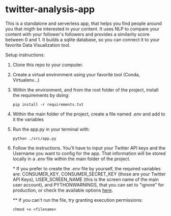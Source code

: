 # twitter-analysis-app

This is a standalone and serverless app, that helps you find people around you that migth be interested in your content. It uses NLP to compare your content with your follower's followers and provides a similarity score between 0 and 1. It builds a sqlite database, so you can connect it to your favorite Data Visualization tool.

Setup instructions:

1. Clone this repo to your computer.
2. Create a virtual environment using your favorite tool (Conda, Virtualenv...)
3. Within the environment, and from the root folder of the project, install the requirements by doing:

   ```
   pip install -r requirements.txt
   ```

4. Within the main folder of the project, create a file named _.env_ and add to it the variables

5. Run the app.py in your terminal with:

   ```
   python ./src/app.py
   ```

6. Follow the instructions. You'll have to input your Twitter API keys and the Username you want to config for the app. That information will be stored locally in a _.env_ file within the main folder of the project.

   \* If you prefer to create the _.env_ file by yourself, the required variables are: CONSUMER_KEY, CONSUMER_SECRET_KEY (those are your Twitter API Keys), USER_SCREEN_NAME (this is the screen name of the main user account), and PYTHONWARNINGS, that you can set to "ignore" for production, or check the available options [here](https://docs.python.org/3/library/warnings.html).

   \*\* If you can't run the file, try granting execution permissions:

   ```
   chmod +x <filename>
   ```

